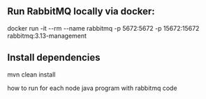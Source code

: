 ## Run RabbitMQ locally via docker: 
docker run -it --rm --name rabbitmq -p 5672:5672 -p 15672:15672 rabbitmq:3.13-management

## Install dependencies
mvn clean install


how to run for each node java program with rabbitmq code

